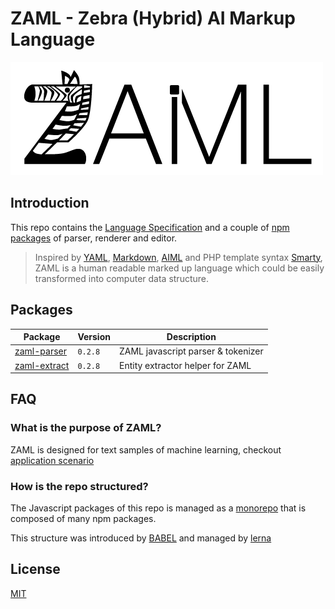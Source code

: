# ZAML - Zebra (Hybrid) AI Markup Language

![ZAML Logo](./docs/logo.png)

## Introduction

This repo contains the [Language Specification](./docs/spec.md) and a couple of [npm packages](#packages) of parser, renderer and editor.

> Inspired by [YAML](http://yaml.org/spec/1.2/spec.html), [Markdown](https://www.markdownguide.org/cheat-sheet), [AIML](https://en.wikipedia.org/wiki/AIML) and PHP template syntax [Smarty](https://www.smarty.net/), ZAML is a human readable marked up language which could be easily transformed into computer data structure.

## Packages

| Package | Version | Description |
| -- | -- | -- |
| [zaml-parser](./packages/zaml-parser) | `0.2.8` | ZAML javascript parser & tokenizer |
| [zaml-extract](./packages/zaml-extract) | `0.2.8` | Entity extractor helper for ZAML |

## FAQ

### What is the purpose of ZAML?

ZAML is designed for text samples of machine learning, checkout [application scenario](./docs/spec.md#1-application-scenario)

### How is the repo structured?

The Javascript packages of this repo is managed as a [monorepo](https://github.com/babel/babel/blob/master/doc/design/monorepo.md) that is composed of many npm packages.

This structure was introduced by [BABEL](https://github.com/babel/babel) and managed by [lerna](https://github.com/lerna/lerna)

## License

[MIT](./LICENSE)
